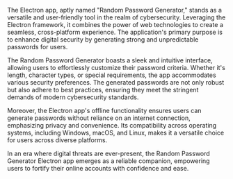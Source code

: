 The Electron app, aptly named "Random Password Generator," stands as a versatile and user-friendly tool in the realm of cybersecurity. Leveraging the Electron framework, it combines the power of web technologies to create a seamless, cross-platform experience. The application's primary purpose is to enhance digital security by generating strong and unpredictable passwords for users.

The Random Password Generator boasts a sleek and intuitive interface, allowing users to effortlessly customize their password criteria. Whether it's length, character types, or special requirements, the app accommodates various security preferences. The generated passwords are not only robust but also adhere to best practices, ensuring they meet the stringent demands of modern cybersecurity standards.

Moreover, the Electron app's offline functionality ensures users can generate passwords without reliance on an internet connection, emphasizing privacy and convenience. Its compatibility across operating systems, including Windows, macOS, and Linux, makes it a versatile choice for users across diverse platforms.

In an era where digital threats are ever-present, the Random Password Generator Electron app emerges as a reliable companion, empowering users to fortify their online accounts with confidence and ease.
